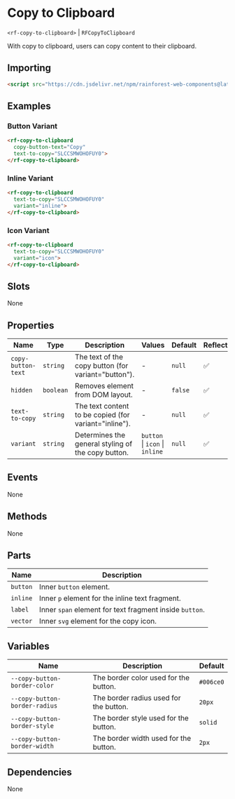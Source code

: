 # Copy to Clipboard

`<rf-copy-to-clipboard>` | `RFCopyToClipboard`

With copy to clipboard, users can copy content to their clipboard.

## Importing

``` html
<script src="https://cdn.jsdelivr.net/npm/rainforest-web-components@latest/components/copy-to-clipboard.js" type="module"></script>
```

## Examples

### Button Variant

``` html
<rf-copy-to-clipboard 
  copy-button-text="Copy" 
  text-to-copy="SLCCSMWOHOFUY0">
</rf-copy-to-clipboard>
```

### Inline Variant

``` html
<rf-copy-to-clipboard   
  text-to-copy="SLCCSMWOHOFUY0"
  variant="inline">
</rf-copy-to-clipboard>
```

### Icon Variant

``` html
<rf-copy-to-clipboard   
  text-to-copy="SLCCSMWOHOFUY0"
  variant="icon">
</rf-copy-to-clipboard>        
```

## Slots

None

## Properties

| Name | Type | Description | Values | Default | Reflects |
| --- | --- | --- | --- | --- | --- |
| `copy-button-text` | `string` | The text of the copy button (for variant="button"). | - | `null` | ✅ |
| `hidden` | `boolean` | Removes element from DOM layout. | - | `false` | ✅ |
| `text-to-copy` | `string` | The text content to be copied (for variant="inline"). | - | `null` | ✅ |
| `variant` | `string` | Determines the general styling of the copy button. | `button` \| `icon` \| `inline` | `null` | ✅ |

## Events

None

## Methods

None

## Parts

| Name | Description |
| --- | --- |
| `button` | Inner `button` element. |
| `inline` | Inner `p` element for the inline text fragment. |
| `label` | Inner `span` element for text fragment inside `button`. |
| `vector` | Inner `svg` element for the copy icon. |

## Variables

| Name | Description | Default |
| --- | --- | --- |
| `--copy-button-border-color` | The border color used for the button. | `#006ce0` |
| `--copy-button-border-radius` | The border radius used for the button. | `20px` |
| `--copy-button-border-style` | The border style used for the button. | `solid` |
| `--copy-button-border-width` | The border width used for the button. | `2px` |

## Dependencies

None
